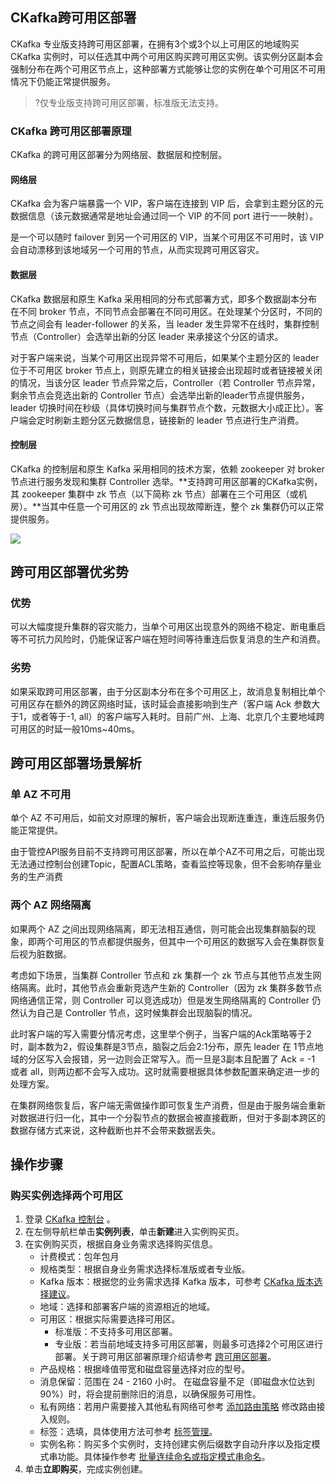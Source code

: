 ## CKafka跨可用区部署
CKafka 专业版支持跨可用区部署，在拥有3个或3个以上可用区的地域购买 CKafka 实例时，可以任选其中两个可用区购买跨可用区实例。该实例分区副本会强制分布在两个可用区节点上，这种部署方式能够让您的实例在单个可用区不可用情况下仍能正常提供服务。

>?仅专业版支持跨可用区部署，标准版无法支持。

### CKafka 跨可用区部署原理

CKafka 的跨可用区部署分为网络层、数据层和控制层。

#### 网络层

CKafka 会为客户端暴露一个 VIP，客户端在连接到 VIP 后，会拿到主题分区的元数据信息（该元数据通常是地址会通过同一个 VIP 的不同 port 进行一一映射）。

 是一个可以随时 failover 到另一个可用区的 VIP，当某个可用区不可用时，该 VIP 会自动漂移到该地域另一个可用的节点，从而实现跨可用区容灾。

#### 数据层

CKafka 数据层和原生 Kafka 采用相同的分布式部署方式，即多个数据副本分布在不同 broker 节点，不同节点会部署在不同可用区。在处理某个分区时，不同的节点之间会有 leader-follower 的关系，当 leader 发生异常不在线时，集群控制节点（Controller）会选举出新的分区 leader 来承接这个分区的请求。

对于客户端来说，当某个可用区出现异常不可用后，如果某个主题分区的 leader 位于不可用区 broker 节点上，则原先建立的相关链接会出现超时或者链接被关闭的情况，当该分区 leader 节点异常之后，Controller（若 Controller 节点异常，剩余节点会竞选出新的 Controller 节点）会选举出新的leader节点提供服务，leader 切换时间在秒级（具体切换时间与集群节点个数，元数据大小成正比）。客户端会定时刷新主题分区元数据信息，链接新的 leader 节点进行生产消费。


#### 控制层

CKafka 的控制层和原生 Kafka 采用相同的技术方案，依赖 zookeeper 对 broker 节点进行服务发现和集群 Controller 选举。**支持跨可用区部署的CKafka实例，其 zookeeper 集群中 zk 节点（以下简称 zk 节点）部署在三个可用区（或机房）。**当其中任意一个可用区的 zk 节点出现故障断连，整个 zk 集群仍可以正常提供服务。

![](https://main.qcloudimg.com/raw/8f8a0366a8ab06e7322da604a4b1fa3a.png)


## 跨可用区部署优劣势

### 优势

可以大幅度提升集群的容灾能力，当单个可用区出现意外的网络不稳定、断电重启等不可抗力风险时，仍能保证客户端在短时间等待重连后恢复消息的生产和消费。

### 劣势

如果采取跨可用区部署，由于分区副本分布在多个可用区上，故消息复制相比单个可用区存在额外的跨区网络时延，该时延会直接影响到生产（客户端 Ack 参数大于1，或者等于-1, all）的客户端写入耗时。目前广州、上海、北京几个主要地域跨可用区的时延一般10ms~40ms。

## 跨可用区部署场景解析

### 单 AZ 不可用

单个 AZ 不可用后，如前文对原理的解析，客户端会出现断连重连，重连后服务仍能正常提供。

由于管控API服务目前不支持跨可用区部署，所以在单个AZ不可用之后，可能出现无法通过控制台创建Topic，配置ACL策略，查看监控等现象，但不会影响存量业务的生产消费

### 两个 AZ 网络隔离

如果两个 AZ 之间出现网络隔离，即无法相互通信，则可能会出现集群脑裂的现象，即两个可用区的节点都提供服务，但其中一个可用区的数据写入会在集群恢复后视为脏数据。

考虑如下场景，当集群 Controller 节点和 zk 集群一个 zk 节点与其他节点发生网络隔离。此时，其他节点会重新竞选产生新的 Controller（因为 zk 集群多数节点网络通信正常，则 Controller 可以竞选成功）但是发生网络隔离的 Controller 仍然认为自己是 Controller 节点，这时候集群会出现脑裂的情况。

此时客户端的写入需要分情况考虑，这里举个例子，当客户端的Ack策略等于2时，副本数为2，假设集群是3节点，脑裂之后会2:1分布，原先 leader 在 1节点地域的分区写入会报错，另一边则会正常写入。而一旦是3副本且配置了 Ack = -1 或者 all，则两边都不会写入成功。这时就需要根据具体参数配置来确定进一步的处理方案。

在集群网络恢复后，客户端无需做操作即可恢复生产消费，但是由于服务端会重新对数据进行归一化，其中一个分裂节点的数据会被直接截断，但对于多副本跨区的数据存储方式来说，这种截断也并不会带来数据丢失。

## 操作步骤

### 购买实例选择两个可用区

1. 登录 [CKafka 控制台](https://console.cloud.tencent.com/ckafka) 。
2. 在左侧导航栏单击**实例列表**，单击**新建**进入实例购买页。
3. 在实例购买页，根据自身业务需求选择购买信息。
   - 计费模式：包年包月
   - 规格类型：根据自身业务需求选择标准版或者专业版。
   - Kafka 版本：根据您的业务需求选择 Kafka 版本，可参考 [CKafka 版本选择建议](https://cloud.tencent.com/document/product/597/57243)。
   - 地域：选择和部署客户端的资源相近的地域。
   - 可用区：根据实际需要选择可用区。
     - 标准版：不支持多可用区部署。
     - 专业版：若当前地域支持多可用区部署，则最多可选择2个可用区进行部署。关于跨可用区部署原理介绍请参考 [跨可用区部署](https://cloud.tencent.com/document/product/597/52786)。
   - 产品规格：根据峰值带宽和磁盘容量选择对应的型号。
   - 消息保留：范围在 24 - 2160 小时。
     在磁盘容量不足（即磁盘水位达到90%）时，将会提前删除旧的消息，以确保服务可用性。
   - 私有网络：若用户需要接入其他私有网络可参考 [添加路由策略](https://cloud.tencent.com/document/product/597/36348) 修改路由接入规则。
   - 标签：选填，具体使用方法可参考 [标签管理](https://cloud.tencent.com/document/product/597/33355)。
   - 实例名称：购买多个实例时，支持创建实例后缀数字自动升序以及指定模式串功能。具体操作参考 [批量连续命名或指定模式串命名](https://cloud.tencent.com/document/product/597/59246)。
4. 单击**立即购买**，完成实例创建。


